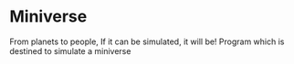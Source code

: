 # Miniverse
From planets to people, 
If it can be simulated, it will be!
Program which is destined to simulate a miniverse

